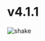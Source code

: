 # v4.1.1
![shake](https://user-images.githubusercontent.com/109573618/179965301-f729f1cd-fca9-4edb-a97b-5fec1fe06d43.gif)
